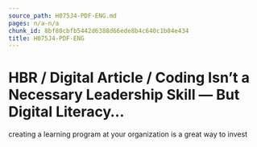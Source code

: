 ```yaml
---
source_path: H075J4-PDF-ENG.md
pages: n/a-n/a
chunk_id: 8bf80cbfb5442d6388d66ede8b4c640c1b04e434
title: H075J4-PDF-ENG
---
```

# HBR / Digital Article / Coding Isn’t a Necessary Leadership Skill — But Digital Literacy…

creating a learning program at your organization is a great way to invest
